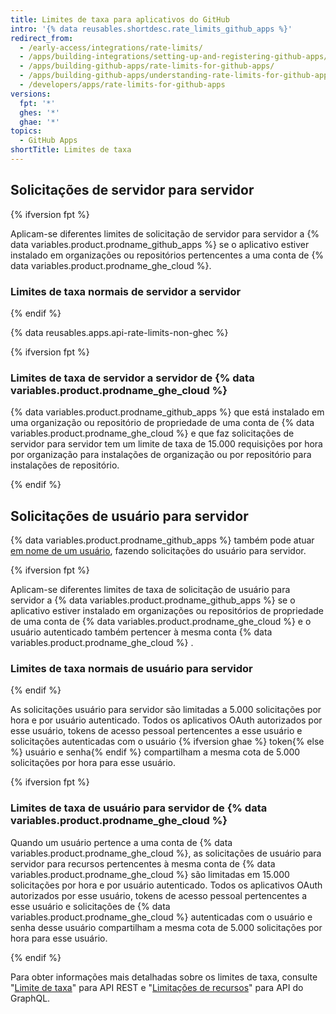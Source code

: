 ```yaml
---
title: Limites de taxa para aplicativos do GitHub
intro: '{% data reusables.shortdesc.rate_limits_github_apps %}'
redirect_from:
  - /early-access/integrations/rate-limits/
  - /apps/building-integrations/setting-up-and-registering-github-apps/about-rate-limits-for-github-apps/
  - /apps/building-github-apps/rate-limits-for-github-apps/
  - /apps/building-github-apps/understanding-rate-limits-for-github-apps
  - /developers/apps/rate-limits-for-github-apps
versions:
  fpt: '*'
  ghes: '*'
  ghae: '*'
topics:
  - GitHub Apps
shortTitle: Limites de taxa
---
```


## Solicitações de servidor para servidor

{% ifversion fpt %}

Aplicam-se diferentes limites de solicitação de servidor para servidor a {% data variables.product.prodname_github_apps %} se o aplicativo estiver instalado em organizações ou repositórios pertencentes a uma conta de {% data variables.product.prodname_ghe_cloud %}.

### Limites de taxa normais de servidor a servidor

{% endif %}

{% data reusables.apps.api-rate-limits-non-ghec %}

{% ifversion fpt %}

### Limites de taxa de servidor a servidor de {% data variables.product.prodname_ghe_cloud %}

{% data variables.product.prodname_github_apps %} que está instalado em uma organização ou repositório de propriedade de uma conta de {% data variables.product.prodname_ghe_cloud %} e que faz solicitações de servidor para servidor tem um limite de taxa de 15.000 requisições por hora por organização para instalações de organização ou por repositório para instalações de repositório.

{% endif %}

## Solicitações de usuário para servidor

{% data variables.product.prodname_github_apps %} também pode atuar [em nome de um usuário](/apps/building-github-apps/identifying-and-authorizing-users-for-github-apps/#identifying-and-authorizing-users-for-github-apps), fazendo solicitações do usuário para servidor.

{% ifversion fpt %}

Aplicam-se diferentes limites de taxa de solicitação de usuário para servidor a {% data variables.product.prodname_github_apps %} se o aplicativo estiver instalado em organizações ou repositórios de propriedade de uma conta de {% data variables.product.prodname_ghe_cloud %} e o usuário autenticado também pertencer à mesma conta {% data variables.product.prodname_ghe_cloud %} .

### Limites de taxa normais de usuário para servidor

{% endif %}

As solicitações usuário para servidor são limitadas a 5.000 solicitações por hora e por usuário autenticado. Todos os aplicativos OAuth autorizados por esse usuário, tokens de acesso pessoal pertencentes a esse usuário e solicitações autenticadas com o usuário {% ifversion ghae %} token{% else %} usuário e senha{% endif %} compartilham a mesma cota de 5.000 solicitações por hora para esse usuário.

{% ifversion fpt %}

### Limites de taxa de usuário para servidor de {% data variables.product.prodname_ghe_cloud %}

Quando um usuário pertence a uma conta de {% data variables.product.prodname_ghe_cloud %}, as solicitações de usuário para servidor para recursos pertencentes à mesma conta de {% data variables.product.prodname_ghe_cloud %} são limitadas em 15.000 solicitações por hora e por usuário autenticado. Todos os aplicativos OAuth autorizados por esse usuário, tokens de acesso pessoal pertencentes a esse usuário e solicitações de {% data variables.product.prodname_ghe_cloud %} autenticadas com o usuário e senha desse usuário compartilham a mesma cota de 5.000 solicitações por hora para esse usuário.

{% endif %}

Para obter informações mais detalhadas sobre os limites de taxa, consulte "[Limite de taxa](/rest/overview/resources-in-the-rest-api#rate-limiting)" para API REST e "[Limitações de recursos](/graphql/overview/resource-limitations)" para API do GraphQL.
